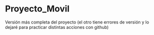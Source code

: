 # Proyecto_Movil
Versión más completa del proyecto (el otro tiene errores de versión y lo dejaré para practicar distintas acciones con github)
